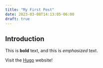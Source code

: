 ```yaml
---
title: "My First Post"
date: 2023-03-08T14:13:05-06:00
draft: true
---
```


## Introduction

This is **bold** text, and this is *emphasized* text.

Visit the [Hugo](https://gohugo.io) website!